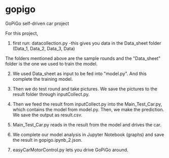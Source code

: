 # gopigo
GoPiGo self-driven car project 


For this project, 

1. first run: datacollection.py
  -this gives you data in the Data_sheet folder
  (Data_1, Data_2, Data_3, Data)
  
  The folders mentioned above are the sample rounds and the "Data_sheet" folder is the one we used to train the model.

2. We used Data_sheet as input to be fed into "model.py". And this complete the training model. 

3. Then we do test round and take pictures. We save the pictures to the result folder through inputCollect.py.

4. Then we feed the result from inputCollect.py into the Main_Test_Car.py, which contains the model from model.py. Then, we make the prediction. We save the output as result.csv.

5. Main_Test_Car.py reads in the result from the model and drives the car.

6. We complete our model analysis in Jupyter Notebook (graphs) and save the result in gopigo.ipynb_2.json.

7. easyCarMotorControl.py lets you drive GoPiGo around.


